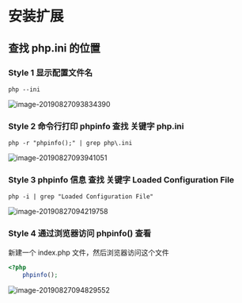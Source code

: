 # 安装扩展

## 查找 php.ini 的位置

### Style 1 显示配置文件名

```shell
php --ini
```

![image-20190827093834390](https://ws1.sinaimg.cn/large/006y8mN6ly1g6dzljq5q7j30yg05ugmf.jpg)

### Style 2 命令行打印 phpinfo 查找 关键字 php.ini

```shell
php -r "phpinfo();" | grep php\.ini
```

![image-20190827093941051](https://ws3.sinaimg.cn/large/006y8mN6ly1g6dzmnpszdj30xq04gdgi.jpg)

### Style 3 phpinfo 信息 查找 关键字 Loaded Configuration File

```shell
php -i | grep "Loaded Configuration File"
```

![image-20190827094219758](https://ws1.sinaimg.cn/large/006y8mN6ly1g6dzpexx9pj30ws038q3b.jpg)

### Style 4 通过浏览器访问 phpinfo() 查看

新建一个 index.php 文件，然后浏览器访问这个文件

```php
<?php
    phpinfo();
```

![image-20190827094829552](https://ws1.sinaimg.cn/large/006y8mN6ly1g6dzvtu3wmj31fq05kq47.jpg)

